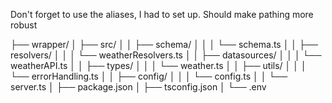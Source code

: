 Don't forget to use the aliases, I had to set up. Should make pathing more robust

├── wrapper/
│ ├── src/
│ │ ├── schema/
│ │ │ └── schema.ts
│ │ ├── resolvers/
│ │ │ └── weatherResolvers.ts
│ │ ├── datasources/
│ │ │ └── weatherAPI.ts
│ │ ├── types/
│ │ │ └── weather.ts
│ │ ├── utils/
│ │ │ └── errorHandling.ts
│ │ ├── config/
│ │ │ └── config.ts
│ │ └── server.ts
│ ├── package.json
│ ├── tsconfig.json
│ └── .env
